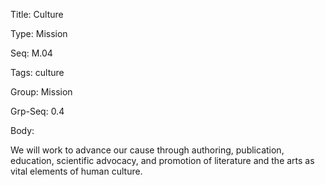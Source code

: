 Title:  Culture

Type:   Mission

Seq:    M.04

Tags:   culture

Group:   Mission

Grp-Seq: 0.4

Body:

We will work to advance our cause through authoring, publication, education, scientific advocacy, and promotion of literature and the arts as vital elements of human culture.


